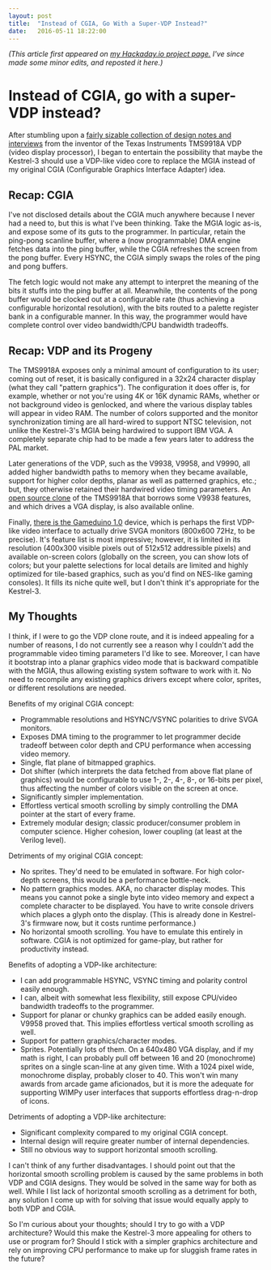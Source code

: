 ```yaml
---
layout:	post
title:	"Instead of CGIA, Go With a Super-VDP Instead?"
date:	2016-05-11 18:22:00
---
```


*(This article first appeared on [my Hackaday.io project page.](https://hackaday.io/project/10035-kestrel-computer-project/log/37873-instead-of-cgia-go-with-a-super-vdp-instead)  I've since made some minor edits, and reposted it here.)*

# Instead of CGIA, go with a super-VDP instead?

After stumbling upon a [fairly sizable collection of design notes and interviews](http://spatula-city.org/~im14u2c/vdp-99xx/) from the inventor of the Texas Instruments TMS9918A VDP (video display processor), I began to entertain the possibility that maybe the Kestrel-3 should use a VDP-like video core to replace the MGIA instead of my original CGIA (Configurable Graphics Interface Adapter) idea.

## Recap: CGIA

I've not disclosed details about the CGIA much anywhere because I never had a need to, but this is what I've been thinking. Take the MGIA logic as-is, and expose some of its guts to the programmer. In particular, retain the ping-pong scanline buffer, where a (now programmable) DMA engine fetches data into the ping buffer, while the CGIA refreshes the screen from the pong buffer.  Every HSYNC, the CGIA simply swaps the roles of the ping and pong buffers.

The fetch logic would not make any attempt to interpret the meaning of the bits it stuffs into the ping buffer at all.  Meanwhile, the contents of the pong buffer would be clocked out at a configurable rate (thus achieving a configurable horizontal resolution), with the bits routed to a palette register bank in a configurable manner. In this way, the programmer would have complete control over video bandwidth/CPU bandwidth tradeoffs.

## Recap: VDP and its Progeny

The TMS9918A exposes only a minimal amount of configuration to its user; coming out of reset, it is basically configured in a 32x24 character display (what they call "pattern graphics"). The configuration it does offer is, for example, whether or not you're using 4K or 16K dynamic RAMs, whether or not background video is genlocked, and where the various display tables will appear in video RAM. The number of colors supported and the monitor synchronization timing are all hard-wired to support NTSC television, not unlike the Kestrel-3's MGIA being hardwired to support IBM VGA. A completely separate chip had to be made a few years later to address the PAL market.

Later generations of the VDP, such as the V9938, V9958, and V9990, all added higher bandwidth paths to memory when they became available, support for higher color depths, planar as well as patterned graphics, etc.; but, they otherwise retained their hardwired video timing parameters. An [open source clone](http://codehackcreate.com/archives/30) of the TMS9918A that borrows some V9938 features, and which drives a VGA display, is also available online.

Finally, [there is the Gameduino 1.0](http://excamera.com/sphinx/gameduino/) device, which is perhaps the first VDP-like video interface to actually drive SVGA monitors (800x600 72Hz, to be precise). It's feature list is most impressive; however, it is limited in its resolution (400x300 visible pixels out of 512x512 addressible pixels) and available on-screen colors (globally on the screen, you can show lots of colors; but your palette selections for local details are limited and highly optimized for tile-based graphics, such as you'd find on NES-like gaming consoles). It fills its niche quite well, but I don't think it's appropriate for the Kestrel-3.

## My Thoughts

I think, if I were to go the VDP clone route, and it is indeed appealing for a number of reasons, I do not currently see a reason why I couldn't add the programmable video timing parameters I'd like to see. Moreover, I can have it bootstrap into a planar graphics video mode that is backward compatible with the MGIA, thus allowing existing system software to work with it. No need to recompile any existing graphics drivers except where color, sprites, or different resolutions are needed.

Benefits of my original CGIA concept:

- Programmable resolutions and HSYNC/VSYNC polarities to drive SVGA monitors.
- Exposes DMA timing to the programmer to let programmer decide tradeoff between color depth and CPU performance when accessing video memory.
- Single, flat plane of bitmapped graphics.
- Dot shifter (which interprets the data fetched from above flat plane of graphics) would be configurable to use 1-, 2-, 4-, 8-, or 16-bits per pixel, thus affecting the number of colors visible on the screen at once.
- Significantly simpler implementation.
- Effortless vertical smooth scrolling by simply controlling the DMA pointer at the start of every frame.
- Extremely modular design; classic producer/consumer problem in computer science. Higher cohesion, lower coupling (at least at the Verilog level).

Detriments of my original CGIA concept:

- No sprites. They'd need to be emulated in software. For high color-depth screens, this would be a performance bottle-neck.
- No pattern graphics modes. AKA, no character display modes. This means you cannot poke a single byte into video memory and expect a complete character to be displayed. You have to write console drivers which places a glyph onto the display. (This is already done in Kestrel-3's firmware now, but it costs runtime performance.)
- No horizontal smooth scrolling. You have to emulate this entirely in software. CGIA is not optimized for game-play, but rather for productivity instead.

Benefits of adopting a VDP-like architecture:

- I can add programmable HSYNC, VSYNC timing and polarity control easily enough.
- I can, albeit with somewhat less flexibility, still expose CPU/video bandwidth tradeoffs to the programmer.
- Support for planar or chunky graphics can be added easily enough. V9958 proved that. This implies effortless vertical smooth scrolling as well.
- Support for pattern graphics/character modes.
- Sprites. Potentially lots of them. On a 640x480 VGA display, and if my math is right, I can probably pull off between 16 and 20 (monochrome) sprites on a single scan-line at any given time. With a 1024 pixel wide, monochrome display, probably closer to 40. This won't win many awards from arcade game aficionados, but it is more the adequate for supporting WIMPy user interfaces that supports effortless drag-n-drop of icons.

Detriments of adopting a VDP-like architecture:

- Significant complexity compared to my original CGIA concept.
- Internal design will require greater number of internal dependencies.
- Still no obvious way to support horizontal smooth scrolling.

I can't think of any further disadvantages. I should point out that the horizontal smooth scrolling problem is caused by the same problems in both VDP and CGIA designs. They would be solved in the same way for both as well. While I list lack of horizontal smooth scrolling as a detriment for both, any solution I come up with for solving that issue would equally apply to both VDP and CGIA.

So I'm curious about your thoughts; should I try to go with a VDP architecture? Would this make the Kestrel-3 more appealing for others to use or program for? Should I stick with a simpler graphics architecture and rely on improving CPU performance to make up for sluggish frame rates in the future?
